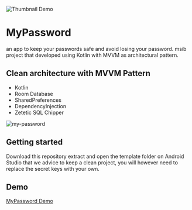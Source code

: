 ![Thumbnail Demo](https://github.com/nandaiqbalh/my-password/assets/70440045/6144534a-84ec-4e62-9d39-65e23a029f04)

# MyPassword
an app to keep your passwords safe and avoid losing your password. msib project that developed using Kotlin with MVVM as architectural pattern.

## Clean architecture with MVVM Pattern
- Kotlin
- Room Database
- SharedPreferences
- DependencyInjection
- Zetetic SQL Chipper

![my-password](https://github.com/nandaiqbalh/my-password/assets/70440045/07e59fbb-3105-4dfa-a9b0-609e448265f5)

## Getting started
Download this repository extract and open the template folder on Android Studio
that we advice to keep a clean project, you will however need to replace the secret keys with your own.

## Demo
<a href="https://www.instagram.com/reel/CntyJc3vjFV/?utm_source=ig_web_copy_link&igshid=MzRlODBiNWFlZA==" target="_blank">MyPassword Demo</a>

